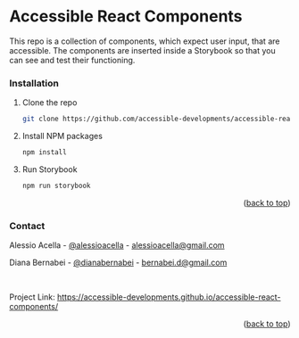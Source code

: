 # Accessible React Components
This repo is a collection of components, which expect user input, that are accessible.
The components are inserted inside a Storybook so that you can see and test their functioning.

### Installation

1. Clone the repo
   ```sh
   git clone https://github.com/accessible-developments/accessible-react-components
   ```
3. Install NPM packages
   ```sh
   npm install
   ```
4. Run Storybook 
   ```sh
   npm run storybook
   ```

<p align="right">(<a href="#top">back to top</a>)</p>

### Contact

Alessio Acella - [@alessioacella](https://twitter.com/alessioacella)  - alessioacella@gmail.com

Diana Bernabei - [@dianabernabei](https://twitter.com/dianabernabei) - bernabei.d@gmail.com

<br>

Project Link: https://accessible-developments.github.io/accessible-react-components/

<p align="right">(<a href="#top">back to top</a>)</p>
